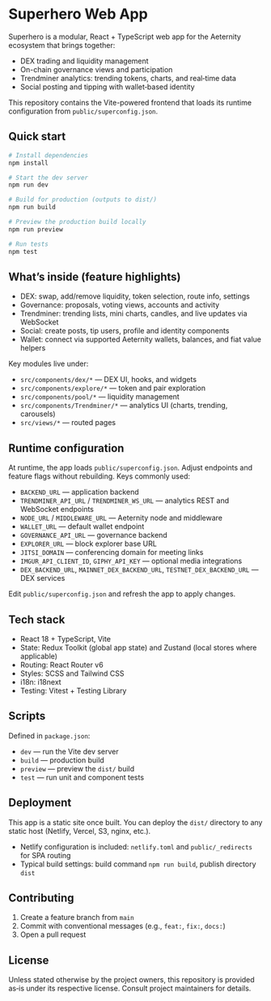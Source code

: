 # Superhero Web App

Superhero is a modular, React + TypeScript web app for the Aeternity ecosystem that brings together:

- DEX trading and liquidity management
- On-chain governance views and participation
- Trendminer analytics: trending tokens, charts, and real‑time data
- Social posting and tipping with wallet‑based identity

This repository contains the Vite-powered frontend that loads its runtime configuration from `public/superconfig.json`.

## Quick start

```bash
# Install dependencies
npm install

# Start the dev server
npm run dev

# Build for production (outputs to dist/)
npm run build

# Preview the production build locally
npm run preview

# Run tests
npm test
```

## What’s inside (feature highlights)

- DEX: swap, add/remove liquidity, token selection, route info, settings
- Governance: proposals, voting views, accounts and activity
- Trendminer: trending lists, mini charts, candles, and live updates via WebSocket
- Social: create posts, tip users, profile and identity components
- Wallet: connect via supported Aeternity wallets, balances, and fiat value helpers

Key modules live under:

- `src/components/dex/*` — DEX UI, hooks, and widgets
- `src/components/explore/*` — token and pair exploration
- `src/components/pool/*` — liquidity management
- `src/components/Trendminer/*` — analytics UI (charts, trending, carousels)
- `src/views/*` — routed pages

## Runtime configuration

At runtime, the app loads `public/superconfig.json`. Adjust endpoints and feature flags without rebuilding. Keys commonly used:

- `BACKEND_URL` — application backend
- `TRENDMINER_API_URL` / `TRENDMINER_WS_URL` — analytics REST and WebSocket endpoints
- `NODE_URL` / `MIDDLEWARE_URL` — Aeternity node and middleware
- `WALLET_URL` — default wallet endpoint
- `GOVERNANCE_API_URL` — governance backend
- `EXPLORER_URL` — block explorer base URL
- `JITSI_DOMAIN` — conferencing domain for meeting links
- `IMGUR_API_CLIENT_ID`, `GIPHY_API_KEY` — optional media integrations
- `DEX_BACKEND_URL`, `MAINNET_DEX_BACKEND_URL`, `TESTNET_DEX_BACKEND_URL` — DEX services

Edit `public/superconfig.json` and refresh the app to apply changes.

## Tech stack

- React 18 + TypeScript, Vite
- State: Redux Toolkit (global app state) and Zustand (local stores where applicable)
- Routing: React Router v6
- Styles: SCSS and Tailwind CSS
- i18n: i18next
- Testing: Vitest + Testing Library

## Scripts

Defined in `package.json`:

- `dev` — run the Vite dev server
- `build` — production build
- `preview` — preview the `dist/` build
- `test` — run unit and component tests

## Deployment

This app is a static site once built. You can deploy the `dist/` directory to any static host (Netlify, Vercel, S3, nginx, etc.).

- Netlify configuration is included: `netlify.toml` and `public/_redirects` for SPA routing
- Typical build settings: build command `npm run build`, publish directory `dist`

## Contributing

1. Create a feature branch from `main`
2. Commit with conventional messages (e.g., `feat:`, `fix:`, `docs:`)
3. Open a pull request

## License

Unless stated otherwise by the project owners, this repository is provided as‑is under its respective license. Consult project maintainers for details.
